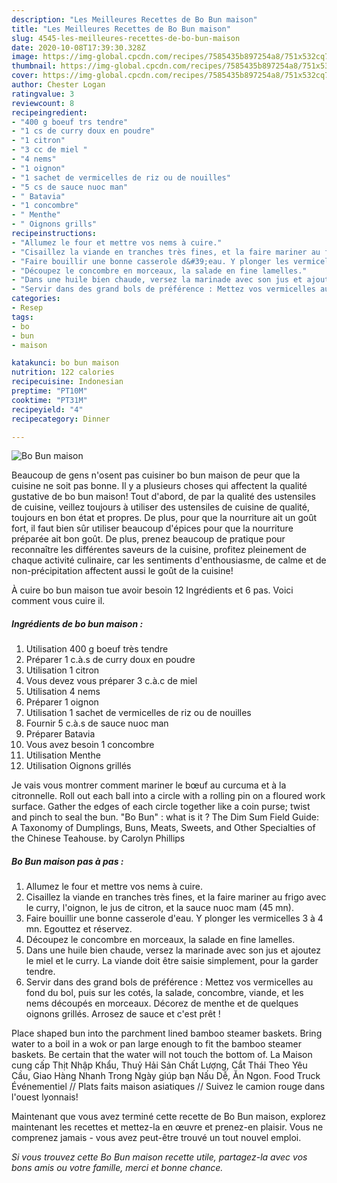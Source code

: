```yaml
---
description: "Les Meilleures Recettes de Bo Bun maison"
title: "Les Meilleures Recettes de Bo Bun maison"
slug: 4545-les-meilleures-recettes-de-bo-bun-maison
date: 2020-10-08T17:39:30.328Z
image: https://img-global.cpcdn.com/recipes/7585435b897254a8/751x532cq70/bo-bun-maison-photo-principale-de-la-recette.jpg
thumbnail: https://img-global.cpcdn.com/recipes/7585435b897254a8/751x532cq70/bo-bun-maison-photo-principale-de-la-recette.jpg
cover: https://img-global.cpcdn.com/recipes/7585435b897254a8/751x532cq70/bo-bun-maison-photo-principale-de-la-recette.jpg
author: Chester Logan
ratingvalue: 3
reviewcount: 8
recipeingredient:
- "400 g boeuf trs tendre"
- "1 cs de curry doux en poudre"
- "1 citron"
- "3 cc de miel "
- "4 nems"
- "1 oignon"
- "1 sachet de vermicelles de riz ou de nouilles"
- "5 cs de sauce nuoc man"
- " Batavia"
- "1 concombre"
- " Menthe"
- " Oignons grills"
recipeinstructions:
- "Allumez le four et mettre vos nems à cuire.⁣"
- "Cisaillez la viande en tranches très fines, et la faire mariner au frigo avec le curry, l&#39;oignon, le jus de citron, et la sauce nuoc mam (45 mn).⁣"
- "Faire bouillir une bonne casserole d&#39;eau. Y plonger les vermicelles 3 à 4 mn. Egouttez et réservez.⁣"
- "Découpez le concombre en morceaux, la salade en fine lamelles.⁣"
- "Dans une huile bien chaude, versez la marinade avec son jus et ajoutez le miel et le curry. La viande doit être saisie simplement, pour la garder tendre.⁣"
- "Servir dans des grand bols de préférence : Mettez vos vermicelles au fond du bol, puis sur les cotés, la salade, concombre, viande, et les nems découpés en morceaux. Décorez de menthe et de quelques oignons grillés. Arrosez de sauce et c&#39;est prêt !⁣"
categories:
- Resep
tags:
- bo
- bun
- maison

katakunci: bo bun maison 
nutrition: 122 calories
recipecuisine: Indonesian
preptime: "PT10M"
cooktime: "PT31M"
recipeyield: "4"
recipecategory: Dinner

---
```



![Bo Bun maison](https://img-global.cpcdn.com/recipes/7585435b897254a8/751x532cq70/bo-bun-maison-photo-principale-de-la-recette.jpg)

Beaucoup de gens n'osent pas cuisiner bo bun maison de peur que la cuisine ne soit pas bonne. Il y a plusieurs choses qui affectent la qualité gustative de bo bun maison! Tout d'abord, de par la qualité des ustensiles de cuisine, veillez toujours à utiliser des ustensiles de cuisine de qualité, toujours en bon état et propres. De plus, pour que la nourriture ait un goût fort, il faut bien sûr utiliser beaucoup d'épices pour que la nourriture préparée ait bon goût. De plus, prenez beaucoup de pratique pour reconnaître les différentes saveurs de la cuisine, profitez pleinement de chaque activité culinaire, car les sentiments d'enthousiasme, de calme et de non-précipitation affectent aussi le goût de la cuisine!

<!--inarticleads1-->

À cuire bo bun maison tue avoir besoin 12 Ingrédients et 6 pas. Voici comment vous cuire il.

##### Ingrédients de bo bun maison :

1. Utilisation 400 g boeuf très tendre⁣
1. Préparer 1 c.à.s de curry doux en poudre⁣
1. Utilisation 1 citron⁣
1. Vous devez vous préparer 3 c.à.c de miel ⁣
1. Utilisation 4 nems⁣
1. Préparer 1 oignon⁣
1. Utilisation 1 sachet de vermicelles de riz ou de nouilles⁣
1. Fournir 5 c.à.s de sauce nuoc man⁣
1. Préparer  Batavia⁣
1. Vous avez besoin 1 concombre⁣
1. Utilisation  Menthe⁣
1. Utilisation  Oignons grillés⁣


Je vais vous montrer comment mariner le bœuf au curcuma et à la citronnelle. Roll out each ball into a circle with a rolling pin on a floured work surface. Gather the edges of each circle together like a coin purse; twist and pinch to seal the bun. &#34;Bo Bun&#34; : what is it ? The Dim Sum Field Guide: A Taxonomy of Dumplings, Buns, Meats, Sweets, and Other Specialties of the Chinese Teahouse. by Carolyn Phillips 

<!--inarticleads2-->

##### Bo Bun maison pas à pas :

1. Allumez le four et mettre vos nems à cuire.⁣
1. Cisaillez la viande en tranches très fines, et la faire mariner au frigo avec le curry, l&#39;oignon, le jus de citron, et la sauce nuoc mam (45 mn).⁣
1. Faire bouillir une bonne casserole d&#39;eau. Y plonger les vermicelles 3 à 4 mn. Egouttez et réservez.⁣
1. Découpez le concombre en morceaux, la salade en fine lamelles.⁣
1. Dans une huile bien chaude, versez la marinade avec son jus et ajoutez le miel et le curry. La viande doit être saisie simplement, pour la garder tendre.⁣
1. Servir dans des grand bols de préférence : Mettez vos vermicelles au fond du bol, puis sur les cotés, la salade, concombre, viande, et les nems découpés en morceaux. Décorez de menthe et de quelques oignons grillés. Arrosez de sauce et c&#39;est prêt !⁣


Place shaped bun into the parchment lined bamboo steamer baskets. Bring water to a boil in a wok or pan large enough to fit the bamboo steamer baskets. Be certain that the water will not touch the bottom of. La Maison cung cấp Thịt Nhập Khẩu, Thuỷ Hải Sản Chất Lượng, Cắt Thái Theo Yêu Cầu, Giao Hàng Nhanh Trong Ngày giúp bạn Nấu Dễ, Ăn Ngon. Food Truck Événementiel // Plats faits maison asiatiques // Suivez le camion rouge dans l&#39;ouest lyonnais! 

<!--inarticleads1-->

<p>
Maintenant que vous avez terminé cette recette de Bo Bun maison, explorez maintenant les recettes et mettez-la en œuvre et prenez-en plaisir. Vous ne comprenez jamais - vous avez peut-être trouvé un tout nouvel emploi.
</p>

<p>
<i>Si vous trouvez cette Bo Bun maison recette utile, partagez-la avec vos bons amis ou votre famille, merci et bonne chance.</i>
</p>
